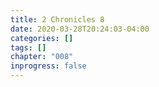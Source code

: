 ```yaml
---
title: 2 Chronicles 8
date: 2020-03-28T20:24:03-04:00
categories: []
tags: []
chapter: "008"
inprogress: false
---
```


